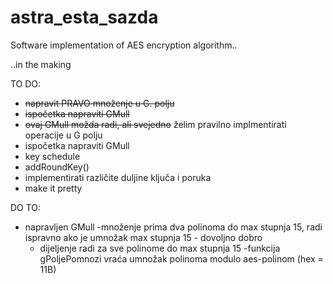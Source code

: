 # astra_esta_sazda
Software implementation of AES encryption algorithm..

..in the making

TO DO:
  - <s>napravit PRAVO množenje u G. polju</s>
  - <s>ispočetka napraviti GMull</s>
  - <s>ovaj GMull možda radi, ali svejedno</s> želim pravilno implmentirati operacije u G polju
  - ispočetka napraviti GMull
  - key schedule
  - addRoundKey()
  - implementirati različite duljine ključa i poruka
  - make it pretty

DO TO:
  - napravljen GMull 
    -množenje prima dva polinoma do max stupnja 15, radi ispravno ako je umnožak max stupnja 15 - dovoljno dobro
    - dijeljenje radi za sve polinome do max stupnja 15
    -funkcija gPoljePomnozi vraća umnožak polinoma modulo aes-polinom (hex = 11B)
